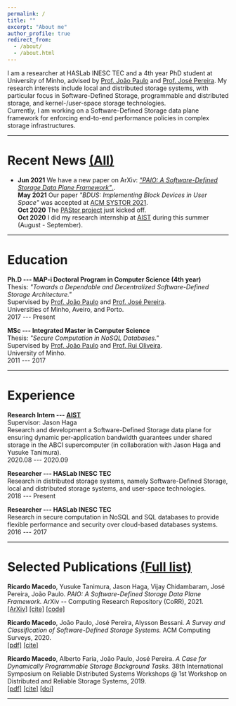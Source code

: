 ```yaml
---
permalink: /
title: ""
excerpt: "About me"
author_profile: true
redirect_from: 
  - /about/
  - /about.html
---
```



I am a researcher at HASLab INESC TEC and a 4th year PhD student at University of Minho, advised by [Prof. João Paulo](https://jtpaulo.github.io/) and [Prof. José Pereira](https://haslab.uminho.pt/jop). 
My research interests include local and distributed storage systems, with particular focus in Software-Defined Storage, programmable and distributed storage, and kernel-/user-space storage technologies.    
Currently, I am working on a Software-Defined Storage data plane framework for enforcing end-to-end performance policies in complex storage infrastructures.

***

Recent News [(All)](https://rgmacedo.github.io/news/)
===
* **Jun 2021** We have a new paper on ArXiv: [*"PAIO: A Software-Defined Storage Data Plane Framework"*.](https://arxiv.org/abs/2106.03617).    
**May 2021** Our paper *"BDUS: Implementing Block Devices in User Space"* was accepted at [ACM SYSTOR 2021](https://www.systor.org/2021/).    
**Oct 2020** The [PAStor project](https://pastor-project.github.io/) just kicked off.    
**Oct 2020** I did my research internship at [AIST](https://www.aist.go.jp/index_en.html) during this summer (August - September).    

***


Education
===
**Ph.D --- MAP-i Doctoral Program in Computer Science (4th year)**    
Thesis: *"Towards a Dependable and Decentralized Software-Defined Storage Architecture."*    
Supervised by [Prof. João Paulo](https://jtpaulo.github.io/) and [Prof. José Pereira](https://haslab.uminho.pt/jop).    
Universities of Minho, Aveiro, and Porto.    
2017 --- Present

**MSc --- Integrated Master in Computer Science**    
Thesis: *"Secure Computation in NoSQL Databases."*    
Supervised by [Prof. João Paulo](https://jtpaulo.github.io/) and [Prof. Rui Oliveira](https://haslab.uminho.pt/rco).    
University of Minho.    
2011 --- 2017

***

Experience
===
**Research Intern --- [AIST](https://www.aist.go.jp/index_en.html)**    
Supervisor: Jason Haga    
Research and development a Software-Defined Storage data plane for ensuring dynamic per-application bandwidth guarantees under shared storage in the ABCI supercomputer (in collaboration with Jason Haga and Yusuke Tanimura).    
2020.08 --- 2020.09

**Researcher --- HASLab INESC TEC**    
Research in distributed storage systems, namely Software-Defined Storage, local and distributed storage systems, and user-space technologies.    
2018 --- Present

**Researcher --- HASLab INESC TEC**    
Research in secure computation in NoSQL and SQL databases to provide flexible performance and security over cloud-based databases systems.    
2016 --- 2017

***

Selected Publications [(Full list)](https://rgmacedo.github.io/publications/)
===
**Ricardo Macedo**, Yusuke Tanimura, Jason Haga, Vijay Chidambaram, José Pereira, João Paulo. 
*PAIO: A Software-Defined Storage Data Plane Framework.* ArXiv -- Computing Research Repository (CoRR), 2021.    
[[ArXiv]](https://arxiv.org/abs/2106.03617)
[[cite]](https://rgmacedo.github.io/files/2021/arxiv21-paio/bibtex.bib)
[[code]](https://github.com/dsrhaslab/paio)

**Ricardo Macedo**, João Paulo, José Pereira, Alysson Bessani. *A Survey and Classification of Software-Defined Storage Systems.* ACM Computing Surveys, 2020.   
[[pdf]]( https://dl.acm.org/doi/10.1145/3385896?cid=99659535288)
[[cite]](https://rgmacedo.github.io/files/2020/csur20-sds-survey/bibtex.bib)
<!-- [[pdf]](https://dl.acm.org/doi/abs/10.1145/3385896) -->
<!-- [[doi]](https://doi.org/10.1145/3385896) -->

**Ricardo Macedo**, Alberto Faria, João Paulo, José Pereira. *A Case for Dynamically Programmable Storage Background Tasks.* 38th International Symposium on Reliable Distributed Systems Workshops @ 1st Workshop on Distributed and Reliable Storage Systems, 2019.    
[[pdf]](https://rgmacedo.github.io/files/2019/drss19-programmable-background-tasks/rgmacedo-drss19.pdf)
[[cite]](https://rgmacedo.github.io/files/2019/drss19-programmable-background-tasks/bibtex.bib)
[[doi]](https://doi.org/10.1109/SRDSW49218.2019.00009)


***